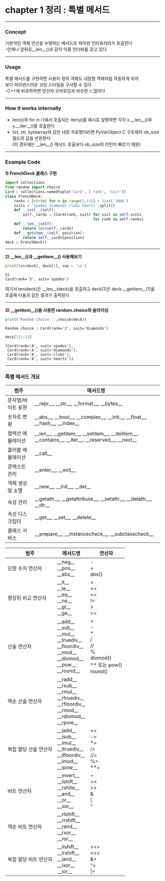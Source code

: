 # chapter 1 정리 : 특별 메서드
***
### Concept 
기본적인 객체 연산을 수행하는 메서드로 파이썬 인터프리터가 호출한다   
-언제나 앞뒤로\_\_len\_\_()과 같이 이중 언더바를 갖고 있다  
***

### Usage  
특별 메서드를 구현하면 사용자 정의 객체도 내장형 객체처럼 작동하게 되어  
보다 파이썬스러운 코딩 스타일을 구사할 수 있다  
-C++에 비유하자면 연산자 오버로딩과 비슷한 느낌이다
***
### How it works internally   
* len(x)와 for in i t에서 호출되는  iter(y)를 예시로 설명하면 각각 x.\_\_len\_\_()와 y.\_\_iter\_\_()를 호출한다
* list, str, bytearray와 같은 내장 자료형이라면 PyVarObject C 구조체의 ob_size 필드의 값을 반환한다  
(이 경우에는 \_\_len\_\_() 메서드 호출보다 ob_size의 리턴이 빠르기 때문) 



***
### Example Code  
**1) FrenchDeck 클래스 구현**


```python
import collections
from random import choice 
Card = collections.namedtuple('Card', ['rank', 'suit'])
class FrenchDeck:
    ranks = [str(n) for n in range(2,11)] + list('JOKA')
    suits = 'spades diamonds clubs hearts'.split()
    def __init__(self):
        self._cards = [Card(rank, suit) for suit in self.suits
                                        for rank in self.ranks]
    def __len__(self):
        return len(self._cards)
    def __getitem__(self, position):
        return self._cards[position]
deck = FrenchDeck()
```

***
**2) \_\_len\_\_()과 \_\_getitem\_\_() 사용해보기**


```python
print(len(deck), deck[1], sep = '\n')
```

    52
    Card(rank='3', suit='spades')
    

여기서 len(deck)은 \_\_len\_\_(deck)을 호출하고 
deck[1]은 deck.\_\_getitem\_\_(1)을 호출해 다음과 같은 결과가 출력된다
***

**3) \_\_getitem\_\_()을 사용한 random.choice와 슬라이싱**


```python
print('Random choice :',choice(deck))
```

    Random choice : Card(rank='J', suit='diamonds')
    


```python
deck[12::13]
```




    [Card(rank='A', suit='spades'),
     Card(rank='A', suit='diamonds'),
     Card(rank='A', suit='clubs'),
     Card(rank='A', suit='hearts')]



***
### 특별 메서드 개요

| 범주 | 메서드명 |
|----------------------------------|---------------------------------------------------------------------|
|문자열/바이트 표현|\_\_repr\_\_, \_\_str\_\_, \_\_format\_\_, \_\_bytes\_\_|
|숫자로 변환|\_\_abs\_\_, \_\_bool\_\_, \_\_complex\_\_, \_\_init\_\_, \_\_float\_\_, \_\_hash\_\_, \_\_index\_\_|
|컬렉션 에뮬레이션|\_\_len\_\_, \_\_getitem\_\_, \_\_setitem\_\_, \_\_delitem\_\_, \_\_contains\_\_, \_\_iter\_\_, \_\_reserved\_\_, \_\_next\_\_|
|콜러블 에뮬레이션|\_\_call\_\_|
|콘텍스트 관리|\_\_enter\_\_, \_\_exit\_\_|
|객체 생성 및 소멸|\_\_new\_\_, \_\_init\_\_, \_\_del\_\_|
|속성 관리|\_\_getattr\_\_, \_\_getattribute\_\_, \_\_setattr\_\_, \_\_delattr\_\_, \_\_dir\_\_|
|속성 디스크립터|\_\_get\_\_, \_\_set\_\_, \_\_delete\_\_|
|클래스 서비스|\_\_prepare\_\_, \_\_instancecheck\_\_, \_\_subclasscheck\_\_|

|범주|메서드명|연산자|
|---------------------|----------------------------------------------------------|---------------------------------|
|단항 수치 연산자|\_\_neg\_\_<br>\_\_pos\_\_<br>\_\_abs\_\_|-<br>+<br>abs()|
|향상된 비교 연산자|\_\_lt\_\_<br>\_\_le\_\_<br>\_\_eq\_\_<br>\_\_ne\_\_<br>\_\_gt\_\_<br>\_\_ge\_\_|<<br><=<br>==<br>!=<br>><br>>=|
|산술 연산자|\_\_add\_\_<br>\_\_sub\_\_<br>\_\_mul\_\_<br>\_\_truediv\_\_<br>\_\_floordiv\_\_<br>\_\_mod\_\_<br>\_\_divmod\_\_<br>\_\_pow\_\_<br>\_\_round\_\_|+<br>-<br>*<br>/<br>//<br>%<br>divmod()<br>** 또는 pow()<br>round()|
|역순 산술 연산자|\_\_radd\_\_<br>\_\_rsub\_\_<br>\_\_rmul\_\_<br>\_\_rtruediv\_\_<br>\_\_rfloordiv\_\_<br>\_\_rmod\_\_<br>\_\_rdivmod\_\_<br>\_\_rpow\_\_||
|복합 할당 산술 연산자|\_\_iadd\_\_<br>\_\_isub\_\_<br>\_\_imul\_\_<br>\_\_itruediv\_\_<br>\_\_ifloordiv\_\_<br>\_\_imod\_\_<br>\_\_ipow\_\_|+=<br>-=<br>*=<br>/=<br>//=<br>%=<br>**=|
|비트 연산자|\_\_invert\_\_<br>\_\_lshift\_\_<br>\_\_rshite\_\_<br>\_\_and\_\_<br>\_\_or\_\_<br>\_\_xor\_\_|~<br><<<br>>><br>&<br>\|<br>^|
|역순 비트 연산자|\_\_rlshift\_\_<br>\_\_rrshift\_\_<br>\_\_rand\_\_<br>\_\_rxor\_\_<br>\_\_ror\_\_||
|복합 할당 비트 연산자|\_\_ilshift\_\_<br>\_\_irshift\_\_<br>\_\_iand\_\_<br>\_\_ixor\_\_<br>\_\_ior\_\_|<<=<br>>>=<br>&=<br>^=<br>\|=
